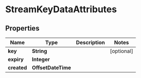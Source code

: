 

# StreamKeyDataAttributes


## Properties

Name | Type | Description | Notes
------------ | ------------- | ------------- | -------------
**key** | **String** |  |  [optional]
**expiry** | **Integer** |  | 
**created** | **OffsetDateTime** |  | 



